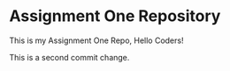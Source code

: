 # Assignment One Repository
This is my Assignment One Repo, Hello Coders!

This is a second commit change.